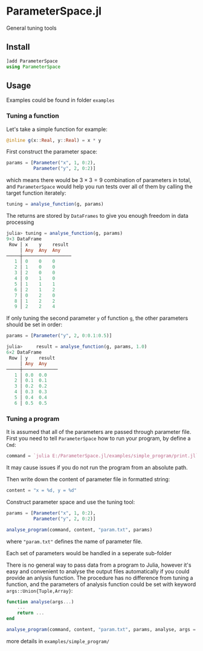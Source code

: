# ParameterSpace.jl

General tuning tools

## Install

```julia
]add ParameterSpace
using ParameterSpace
```

## Usage

Examples could be found in folder `examples`

### Tuning a function

Let's take a simple function for example:

```julia
@inline g(x::Real, y::Real) = x * y
```

First construct the parameter space:

```julia
params = [Parameter("x", 1, 0:2),
          Parameter("y", 2, 0:2)]
```

which means there would be $3 \times 3 = 9$ combination of parameters in total, and `ParameterSpace` would help you run tests over all of them by calling the target function iterately:

```julia
tuning = analyse_function(g, params)
```

The returns are stored by `DataFrames` to give you enough freedom in data processing

```julia
julia> tuning = analyse_function(g, params)
9×3 DataFrame
 Row │ x    y    result 
     │ Any  Any  Any    
─────┼──────────────────
   1 │ 0    0    0
   2 │ 1    0    0
   3 │ 2    0    0
   4 │ 0    1    0
   5 │ 1    1    1
   6 │ 2    1    2
   7 │ 0    2    0
   8 │ 1    2    2
   9 │ 2    2    4
```

If only tuning the second parameter `y` of function `g`, the other parameters should be set in order:
```julia
params = [Parameter("y", 2, 0:0.1:0.5)]
```

```julia
julia>     result = analyse_function(g, params, 1.0)
6×2 DataFrame
 Row │ y    result 
     │ Any  Any    
─────┼─────────────
   1 │ 0.0  0.0
   2 │ 0.1  0.1
   3 │ 0.2  0.2
   4 │ 0.3  0.3
   5 │ 0.4  0.4
   6 │ 0.5  0.5
```

### Tuning a program

It is assumed that all of the parameters are passed through parameter file. First you need to tell `ParameterSpace` how to run your program, by define a `Cmd`:

```julia
command = `julia E:/ParameterSpace.jl/examples/simple_program/print.jl`
```

It may cause issues if you do not run the program from an absolute path.

Then write down the content of parameter file in formatted string:

```julia
content = "x = %d, y = %d"
```

Construct parameter space and use the tuning tool:

```julia
params = [Parameter("x", 1, 0:2),
          Parameter("y", 2, 0:2)]

analyse_program(command, content, "param.txt", params)
```

where `"param.txt"` defines the name of parameter file.

Each set of parameters would be handled in a seperate sub-folder

There is no general way to pass data from a program to Julia, however it's easy and convenient to analyse the output files automatically if you could provide an anlysis function. The procedure has no difference from tuning a function, and the parameters of analysis function could be set with keyword `args::Union{Tuple,Array}`:

```julia
function analyse(args...)
    ...
    return ...
end

analyse_program(command, content, "param.txt", params, analyse, args = [])
```

more details in `examples/simple_program/`
